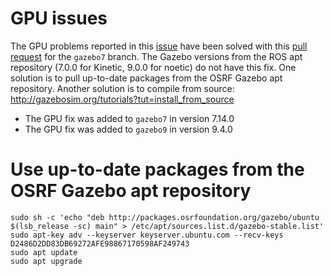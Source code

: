 # GPU issues
The GPU problems reported in this [issue](https://bitbucket.org/osrf/gazebo/issues/946/) have been solved with this [pull request](https://bitbucket.org/osrf/gazebo/pull-requests/2955/) for the ```gazebo7``` branch. The Gazebo versions from the ROS apt repository (7.0.0 for Kinetic, 9.0.0 for noetic) do not have this fix. One solution is to pull up-to-date packages from the OSRF Gazebo apt repository. Another solution is to compile from source: http://gazebosim.org/tutorials?tut=install_from_source

* The GPU fix was added to ```gazebo7``` in version 7.14.0
* The GPU fix was added to ```gazebo9``` in version 9.4.0

# Use up-to-date packages from the OSRF Gazebo apt repository
```
sudo sh -c 'echo "deb http://packages.osrfoundation.org/gazebo/ubuntu $(lsb_release -sc) main" > /etc/apt/sources.list.d/gazebo-stable.list'
sudo apt-key adv --keyserver keyserver.ubuntu.com --recv-keys D2486D2DD83DB69272AFE98867170598AF249743
sudo apt update
sudo apt upgrade
```

